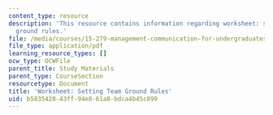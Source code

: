 ```yaml
---
content_type: resource
description: 'This resource contains information regarding worksheet: setting team
  ground rules.'
file: /media/courses/15-279-management-communication-for-undergraduates-fall-2012/b583542843ff94e861a8bdca4b45c899_MIT15_279F12_teamRulesWkst.pdf
file_type: application/pdf
learning_resource_types: []
ocw_type: OCWFile
parent_title: Study Materials
parent_type: CourseSection
resourcetype: Document
title: 'Worksheet: Setting Team Ground Rules'
uid: b5835428-43ff-94e8-61a8-bdca4b45c899
---
```

